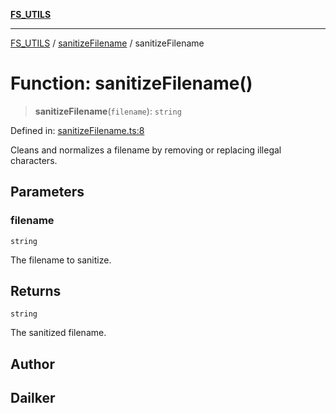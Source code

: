 [**FS_UTILS**](../../README.md)

***

[FS_UTILS](../../README.md) / [sanitizeFilename](../README.md) / sanitizeFilename

# Function: sanitizeFilename()

> **sanitizeFilename**(`filename`): `string`

Defined in: [sanitizeFilename.ts:8](https://github.com/dailker/everyutil/blob/26e2bb73429918cf0d08899e9efd90b82a42c92e/src/fs/sanitizeFilename.ts#L8)

Cleans and normalizes a filename by removing or replacing illegal characters.

## Parameters

### filename

`string`

The filename to sanitize.

## Returns

`string`

The sanitized filename.

## Author

## Dailker
